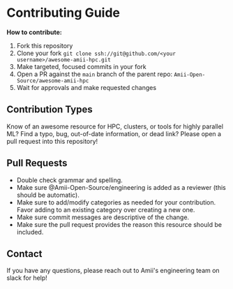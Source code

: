 # Contributing Guide

**How to contribute:**
1. Fork this repository
2. Clone your fork `git clone ssh://git@github.com/<your username>/awesome-amii-hpc.git`
3. Make targeted, focused commits in your fork
4. Open a PR against the `main` branch of the parent repo: `Amii-Open-Source/awesome-amii-hpc`
5. Wait for approvals and make requested changes

## Contribution Types
Know of an awesome resource for HPC, clusters, or tools for highly parallel ML?
Find a typo, bug, out-of-date information, or dead link?
Please open a pull request into this repository!

## Pull Requests
- Double check grammar and spelling.
- Make sure @Amii-Open-Source/engineering is added as a reviewer (this should be automatic).
- Make sure to add/modify categories as needed for your contribution. Favor adding to an existing category over creating a new one.
- Make sure commit messages are descriptive of the change.
- Make sure the pull request provides the reason this resource should be included.

## Contact
If you have any questions, please reach out to Amii's engineering team on slack for help!
